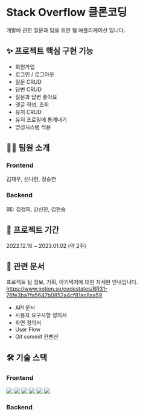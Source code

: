 # Stack Overflow 클론코딩
개발에 관한 질문과 답을 위한 웹 애플리케이션 입니다.

## ✨ 프로젝트 핵심 구현 기능
- 회원가입
- 로그인 / 로그아웃
- 질문 CRUD
- 답변 CRUD
- 질문과 답변 좋아요
- 댓글 작성, 조회
- 유저 CRUD
- 유저 프로필에 통계내기
- 명성시스템 적용

## 👩‍💻 팀원 소개
### Frontend
김재우, 신나현, 정승연
### Backend
BE: 김정희, 강신찬, 김현승
  

## 📅 프로젝트 기간
2022.12.16 ~ 2023.01.02 (약 2주)
  

## 📎 관련 문서
프로젝트 팀 정보, 기획, 아키텍처에 대한 자세한 안내입니다.  
https://www.notion.so/codestates/BR31-76fe3ba7fa5647b0852a4cf81ac8aa59  
- API 문서
- 사용자 요구사항 정의서
- 화면 정의서
- User Flow
- Git commit 컨벤션


## 🛠 기술 스택
### Frontend
<img src="https://img.shields.io/badge/html5-E34F26?style=for-the-badge&logo=html5&logoColor=white">
<img src="https://img.shields.io/badge/CSS3-1572B6?style=for-the-badge&logo=CSS3&logoColor=white">
<img src="https://img.shields.io/badge/JavaScript-F7DF1E?style=for-the-badge&logo=JavaScript&logoColor=white">
<img src="https://img.shields.io/badge/React-61DAFB?style=for-the-badge&logo=React&logoColor=white">
<img src="https://img.shields.io/badge/styled components-DB7093?style=for-the-badge&logo=styled-components&logoColor=white">
<img src="https://img.shields.io/badge/axios-5A29E4?style=for-the-badge&logo=axios&logoColor=white">

### Backend
